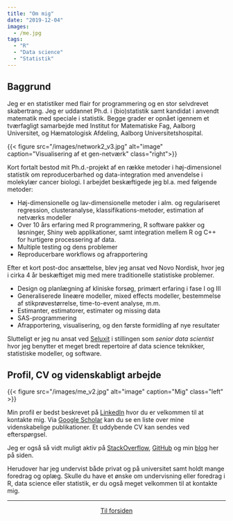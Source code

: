 ```yaml
---
title: "Om mig"
date: "2019-12-04"
images:
  - /me.jpg
tags:
  - "R"
  - "Data science"
  - "Statistik"
---
```



## Baggrund 

Jeg er en statistiker med flair for programmering og en stor selvdrevet skabertrang. Jeg er uddannet Ph.d. i (bio)statistik samt kandidat i anvendt matematik med speciale i statistik. Begge grader er opnået igennem et tværfagligt samarbejde med Institut for Matematiske Fag, Aalborg Universitet, og Hæmatologisk Afdeling, Aalborg Universitetshospital. 

{{< figure src="/images/network2_v3.jpg" alt="image" caption="Visualisering af et gen-netværk" class="right">}}

Kort fortalt bestod mit Ph.d.-projekt af en række metoder i høj-dimensionel statistik om reproducerbarhed og data-integration med anvendelse i molekylær cancer biologi. I arbejdet beskæftigede jeg bl.a. med følgende metoder:

 * Høj-dimensionelle og lav-dimensionelle metoder i alm. og regulariseret regression, clusteranalyse, klassifikations-metoder, estimation af netværks modeller
 * Over 10 års erfaring med R programmering, R software pakker og løsninger, Shiny web applikationer, samt integration mellem R og C++ for hurtigere processering af data.
 * Multiple testing og dens problemer
 * Reproducerbare workflows og afrapportering

Efter et kort post-doc ansættelse, blev jeg ansat ved Novo Nordisk, hvor jeg i cirka 4 år beskæftiget mig med mere traditionelle statistiske problemer.

 * Design og planlægning af kliniske forsøg, primært erfaring i fase I og III
 * Generaliserede lineære modeller, mixed effects modeller, bestemmelse af stikprøvestørrelse, time-to-event analyse, m.m.
 * Estimanter, estimatorer, estimater og missing data
 * SAS-programmering
 * Afrapportering, visualisering, og den første formidling af nye resultater

Slutteligt er jeg nu ansat ved [Seluxit](http://seluxit.com) i stillingen som *senior data scientist* hvor jeg benytter et meget bredt repertoire af data science teknikker, statistiske modeller, og software.  


## Profil, CV og videnskabligt arbejde

{{< figure src="/images/me_v2.jpg" alt="image" caption="Mig" class="left" >}}

Min profil er bedst beskrevet på [LinkedIn](https://www.linkedin.com/in/aebilgrau) hvor du er velkommen til at kontakte mig. Via [Google Scholar](https://scholar.google.dk/citations?user=zQNl61YAAAAJ) kan du se en liste over mine videnskabelige publikationer. Et uddybende CV kan sendes ved efterspørgsel.

Jeg er også så vidt muligt aktiv på [StackOverflow](https://stackoverflow.com/users/1568306/anders-ellern-bilgrau), [GitHub](https://github.com/AEBilgrau) og min [blog](/posts/) her på siden.

Herudover har jeg undervist både privat og på universitet samt holdt mange foredrag og oplæg. Skulle du have et ønske om undervisning eller foredrag i R, data science eller statistik, er du også meget velkommen til at kontakte mig. 

---

<p align="center">
<a href="/">Til forsiden</a>
</p>
